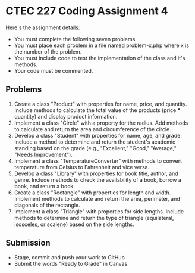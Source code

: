# CTEC 227 Coding Assignment 4

Here's the assignment details:

- You must complete the following seven problems.
- You must place each problem in a file named problem-x.php where x is the number of the problem.
- You must include code to test the implementation of the class and it's methods.
- Your code must be commented.

## Problems

1. Create a class "Product" with properties for name, price, and quantity. Include methods to calculate the total value of the products (price * quantity) and display product information.
2. Implement a class "Circle" with a property for the radius. Add methods to calculate and return the area and circumference of the circle.
3. Develop a class "Student" with properties for name, age, and grade. Include a method to determine and return the student's academic standing based on the grade (e.g., "Excellent," "Good," "Average," "Needs Improvement").
4. Implement a class "TemperatureConverter" with methods to convert temperature from Celsius to Fahrenheit and vice versa.
5. Develop a class "Library" with properties for book title, author, and genre. Include methods to check the availability of a book, borrow a book, and return a book.
6. Create a class "Rectangle" with properties for length and width. Implement methods to calculate and return the area, perimeter, and diagonals of the rectangle.
7. Implement a class "Triangle" with properties for side lengths. Include methods to determine and return the type of triangle (equilateral, isosceles, or scalene) based on the side lengths.

## Submission

- Stage, commit and push your work to GitHub
- Submit the words "Ready to Grade" in Canvas
